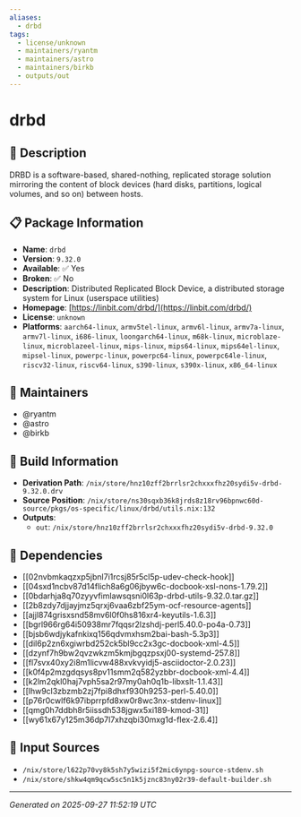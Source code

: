```yaml
---
aliases:
  - drbd
tags:
  - license/unknown
  - maintainers/ryantm
  - maintainers/astro
  - maintainers/birkb
  - outputs/out
---
```


# drbd

## 📝 Description

DRBD is a software-based, shared-nothing, replicated storage solution
mirroring the content of block devices (hard disks, partitions, logical volumes, and so on) between hosts.


## 📋 Package Information

- **Name**: `drbd`
- **Version**: `9.32.0`
- **Available**: ✅ Yes
- **Broken**: ✅ No
- **Description**: Distributed Replicated Block Device, a distributed storage system for Linux (userspace utilities)
- **Homepage**: [https://linbit.com/drbd/](https://linbit.com/drbd/)
- **License**: `unknown`
- **Platforms**: `aarch64-linux`, `armv5tel-linux`, `armv6l-linux`, `armv7a-linux`, `armv7l-linux`, `i686-linux`, `loongarch64-linux`, `m68k-linux`, `microblaze-linux`, `microblazeel-linux`, `mips-linux`, `mips64-linux`, `mips64el-linux`, `mipsel-linux`, `powerpc-linux`, `powerpc64-linux`, `powerpc64le-linux`, `riscv32-linux`, `riscv64-linux`, `s390-linux`, `s390x-linux`, `x86_64-linux`
## 👥 Maintainers

- @ryantm
- @astro
- @birkb


## 🔧 Build Information

- **Derivation Path**: `/nix/store/hnz10zff2brrlsr2chxxxfhz20sydi5v-drbd-9.32.0.drv`
- **Source Position**: `/nix/store/ns30sqxb36k8jrds8z18rv96bpnwc60d-source/pkgs/os-specific/linux/drbd/utils.nix:132`
- **Outputs**:
  - `out`:  `/nix/store/hnz10zff2brrlsr2chxxxfhz20sydi5v-drbd-9.32.0`

## 🔗 Dependencies

- [[02nvbmkaqzxp5jbnl7i1rcsj85r5cl5p-udev-check-hook]]
- [[04sxd1ncbv87d14flich8a6g06jbyw6c-docbook-xsl-nons-1.79.2]]
- [[0bdarhja8q70zyyvfimlawsqsni0l63p-drbd-utils-9.32.0.tar.gz]]
- [[2b8zdy7djjayjmz5qrxj6vaa6zbf25ym-ocf-resource-agents]]
- [[ajjl874grisxsnd58mv6l0f0hs816xr4-keyutils-1.6.3]]
- [[bgrl966rg64i50938mr7fqqsr2lzshdj-perl5.40.0-po4a-0.73]]
- [[bjsb6wdjykafnkixq156qdvmxhsm2bai-bash-5.3p3]]
- [[dil6p2zn6xgiwrbd252ck5bl9cc2x3gc-docbook-xml-4.5]]
- [[dzynf7h9bw2qvzwkzm5kmjbgqzpsxj00-systemd-257.8]]
- [[fl7svx40xy2i8m1licvw488xvkvyidj5-asciidoctor-2.0.23]]
- [[k0f4p2mzgdqsys8pv11smm2q582yzbbr-docbook-xml-4.4]]
- [[k2lm2qkl0haj7vph5sa2r97my0ah0q1b-libxslt-1.1.43]]
- [[lhw9cl3zbzmb2zj7fpi8dhxf930h9253-perl-5.40.0]]
- [[p76r0cwlf6k97ibprrpfd8xw0r8wc3nx-stdenv-linux]]
- [[qmg0h7ddbh8r5iissdh538jgwx5xi189-kmod-31]]
- [[wy61x67y125m36dp7l7xhzqbi30mxg1d-flex-2.6.4]]

## 📁 Input Sources

- `/nix/store/l622p70vy8k5sh7y5wizi5f2mic6ynpg-source-stdenv.sh`
- `/nix/store/shkw4qm9qcw5sc5n1k5jznc83ny02r39-default-builder.sh`

---
*Generated on 2025-09-27 11:52:19 UTC*
